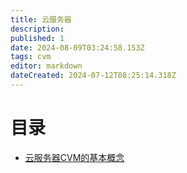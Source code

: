 ```yaml
---
title: 云服务器
description: 
published: 1
date: 2024-08-09T03:24:58.153Z
tags: cvm
editor: markdown
dateCreated: 2024-07-12T08:25:14.318Z
---
```


# 目录
- [云服务器CVM的基本概念](/投稿/云服务器CVM的基本概念)